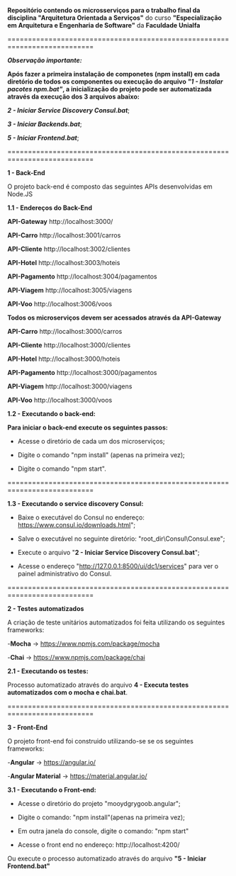 **Repositório contendo os microsserviços para o trabalho final da disciplina "Arquitetura Orientada a Serviços"** do curso **"Especialização em Arquitetura e Engenharia de Software"** da **Faculdade Unialfa**

===========================================================================

***Observação importante:*** 

**Após fazer a primeira instalação de componetes (npm install) em cada diretório de todos os componentes ou execução do arquivo ***"1 - Instalar pacotes npm.bat"***, a inicialização do projeto pode ser automatizada através da execução dos 3 arquivos abaixo:**

***2 - Iniciar Service Discovery Consul.bat***;

***3 - Iniciar Backends.bat***;

***5 - Iniciar Frontend.bat***;

===========================================================================

**1 - Back-End** 

O projeto back-end é composto das seguintes APIs desenvolvidas em Node.JS


**1.1 - Endereços do Back-End** 

**API-Gateway** http://localhost:3000/

**API-Carro** http://localhost:3001/carros

**API-Cliente** http://localhost:3002/clientes

**API-Hotel** http://localhost:3003/hoteis

**API-Pagamento** http://localhost:3004/pagamentos

**API-Viagem** http://localhost:3005/viagens

**API-Voo** http://localhost:3006/voos

**Todos os microserviços devem ser acessados através da API-Gateway**

**API-Carro** http://localhost:3000/carros

**API-Cliente** http://localhost:3000/clientes

**API-Hotel** http://localhost:3000/hoteis

**API-Pagamento** http://localhost:3000/pagamentos

**API-Viagem** http://localhost:3000/viagens

**API-Voo** http://localhost:3000/voos


**1.2 - Executando o back-end:**


**Para iniciar o back-end execute os seguintes passos:**

 - Acesse o diretório de cada um dos microserviços;
 
 - Digite o comando "npm install" (apenas na primeira vez);
 
 - Digite o comando "npm start".


===========================================================================

**1.3 - Executando o service discovery Consul:**

 - Baixe o executável do Consul no endereço: https://www.consul.io/downloads.html";

 - Salve o executável no seguinte diretório: "root_dir\Consul\Consul.exe";

 - Execute o arquivo "**2 - Iniciar Service Discovery Consul.bat**";

 - Acesse o endereço "http://127.0.0.1:8500/ui/dc1/services" para ver o painel administrativo do Consul.


===========================================================================

**2 - Testes automatizados** 

A criação de teste unitários automatizados foi feita utilizando os seguintes frameworks:

-**Mocha** -> https://www.npmjs.com/package/mocha

-**Chai** -> https://www.npmjs.com/package/chai

**2.1 - Executando os testes:**

Processo automatizado através do arquivo **4 - Executa testes automatizados com o mocha e chai.bat**.


===========================================================================

**3 - Front-End** 

O projeto front-end foi construido utilizando-se se os seguintes frameworks:

-**Angular** -> https://angular.io/

-**Angular Material** -> https://material.angular.io/


**3.1 - Executando o Front-end:**

 - Acesse o diretório do projeto "mooydgrygoob.angular";

 - Digite o comando: "npm install"(apenas na primeira vez);

 - Em outra janela do console, digite o comando: "npm start"

 - Acesse o front end no endereço: http://localhost:4200/
 
 Ou execute o processo automatizado através do arquivo **"5 - Iniciar Frontend.bat"**
 
